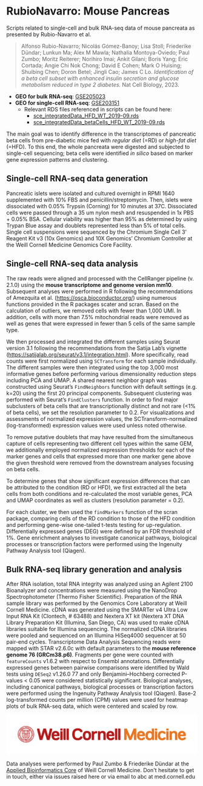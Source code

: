 # RubioNavarro: Mouse Pancreas

Scripts related to single-cell and bulk RNA-seq data of mouse pancreata as presented by Rubio-Navarro et al.

>Alfonso Rubio-Navarro; Nicolás Gómez-Banoy; Lisa Stoll; Friederike Dündar; Lunkun Ma; Alex M Mawla; Nathalia Montoya-Oviedo; Paul Zumbo; Moritz Reiterer; Norihiro Imai; Ankit Gilani; Boris Yang; Eric Cortada; Angie Chi Nok Chong; David E Cohen; Mark O Huising; Shuibing Chen; Doron Betel; Jingli Cao; James C Lo. *Identification of a beta cell subset with enhanced insulin secretion and glucose metabolism reduced in type 2 diabetes.* Nat Cell Biology, 2023.

- **GEO for bulk RNA-seq**: [GSE205023](https://www.ncbi.nlm.nih.gov/geo/query/acc.cgi?acc=GSE205023)
- **GEO for single-cell RNA-seq**: [GSE203151](https://www.ncbi.nlm.nih.gov/geo/query/acc.cgi?acc=GSE203151)
  - Relevant RDS files referenced in scripts can be found here:
    - [sce_integratedData_HFD_WT_2019-09.rds](https://wcm.box.com/s/woo4m5g39gtox94rh8hhx8ugv6wz39v0)
    - [sce_integratedData_betaCells_HFD_WT_2019-09.rds](https://wcm.box.com/s/ncr8szvwoeu1ip3uxtizwk3vsxzzczc6)

The main goal was to identify difference in the transcriptomes of pancreatic beta cells from pre-diabetic mice fed with *regular diet* (=RD) or *high-fat diet* (=HFD).
To this end, the whole pancreata were digested and subjected to single-cell sequencing; beta cells were identified *in silico* based on marker gene expression patterns and clustering.

## Single-cell RNA-seq data generation

Pancreatic islets were isolated and cultured overnight in RPMI 1640 supplemented with 10% FBS and penicillin/streptomycin. Then, islets were dissociated with 0.05% Trypsin (Corning) for 10 minutes at 37C. Dissociated cells were passed through a 35 um nylon mesh and resuspended in 1x PBS + 0.05% BSA. Cellular viability was higher than 95% as determined by using Trypan Blue assay and doublets represented less than 5% of total cells. Single cell suspensions were sequenced by the Chromium Single Cell 3’ Reagent Kit v3 (10x Genomics) and 10X Genomics’ Chromium Controller at the Weill Cornell Medicine Genomics Core Facility.

## Single-cell RNA-seq data analysis

The raw reads were aligned and processed with the CellRanger pipeline (v. 2.1.0) using the **mouse transcriptome and genome version mm10**. Subsequent analyses were performed in R following the recommendations of Amezquita et al. (https://osca.bioconductor.org/) using numerous functions provided in the R packages scater and scran.
Based on the calculation of outliers, we removed cells with fewer than 1,000 UMI. In addition, cells with more than 7.5% mitochondrial reads were removed as well as genes that were expressed in fewer than 5 cells of the same sample type.

We then processed and integrated the different samples using Seurat version 3.1 following the recommendations from the Satija Lab’s vignette (https://satijalab.org/seurat/v3.1/integration.html).
More specifically, read counts were first normalized using `SCTransform` for each sample individually.
The different samples were then integrated using the top 3,000 most informative genes before performing various dimensionality reduction steps including PCA and UMAP.
A shared nearest neighbor graph was constructed using Seurat’s `FindNeighbors` function with default settings (e.g. k=20) using the first 20 principal components. Subsequent clustering was performed with Seurat’s `FindClusters` function.
In order to find major subclusters of beta cells that are transcriptionally distinct and not rare (<1% of beta cells), we set the resolution parameter to 0.2.
For visualizations and assessments of normalized expression values, the SCTransform-normalized (log-transformed) expression values were used unless noted otherwise.

To remove putative doublets that may have resulted from the simultaneous capture of cells representing two different cell types within the same GEM, we additionally employed normalized expression thresholds for each of the marker genes and cells that expressed more than one marker gene above the given threshold were removed from the downstream analyses focusing on beta cells.

To determine genes that show significant expression differences that can be attributed to the condition (RD or HFD), we first extracted all the beta cells from both conditions and re-calculated the most variable genes, PCA and UMAP coordinates as well as clusters (resolution parameter = 0.2).

For each cluster, we then used the `findMarkers` function of the scran package, comparing cells of the RD condition to those of the HFD condition and performing gene-wise one-tailed t-tests testing for up-regulation.
Differentially expressed genes (DEG) were defined by an FDR threshold of 1%.
Gene enrichment analyses to investigate canonical pathways, biological processes or transcription factors were performed using the Ingenuity Pathway Analysis tool (Qiagen). 

## Bulk RNA-seq library generation and analysis

After RNA isolation, total RNA integrity was analyzed using an Agilent 2100 Bioanalyzer and concentrations were measured using the NanoDrop Spectrophotometer (Thermo Fisher Scientific). Preparation of the RNA sample library was performed by the Genomics Core Laboratory at Weill Cornell Medicine.
cDNA was generated using the SMARTer v4 Ultra Low Input RNA Kit (Clontech, # 63488) and Nextera XT kit (Nextera XT DNA Library Preparation Kit (Illumina, San Diego, CA) was used to make cDNA libraries suitable for Illumina sequencing.
The normalized cDNA libraries were pooled and sequenced on an Illumina HiSeq4000 sequencer at 50 pair-end cycles.
Transcriptome Data Analysis Sequencing reads were mapped with STAR v2.6.0c with default parameters to the **mouse reference genome 76 (GRCm38.p6)**.
Fragments per gene were counted with `featureCounts` v1.6.2 with respect to Ensembl annotations.
Differentially expressed genes between pairwise comparisons were identified by Wald tests using `DESeq2` v1.26.0 77 and only Benjamini–Hochberg corrected P-values < 0.05 were considered statistically significant.
Biological analyses, including canonical pathways, biological processes or transcription factors were performed using the Ingenuity Pathway Analysis tool (Qiagen). Base-2 log-transformed counts per million (CPM) values were used for heatmap plots of bulk RNA-seq data, which were centered and scaled by row. 

![](WCM_MB_LOGO_HZSS1L_CLR_RGB.png)

Data analyses were performed by Paul Zumbo & Friederike Dündar at the [Applied Bioinformatics Core](https://abc.med.cornell.edu/) of Weill Cornell Medicine. 
Don't hesitate to get in touch, either via issues raised here or via email to abc at med.cornell.edu
